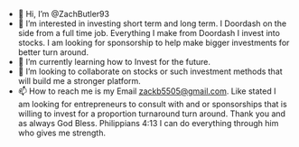 - 👋 Hi, I’m @ZachButler93
- 👀 I’m interested in investing short term and long term. I Doordash on the side from a full time job. Everything I make from Doordash I invest into stocks. I am looking for sponsorship to help make bigger investments for better turn around.
- 🌱 I’m currently learning how to Invest for the future. 
- 💞️ I’m looking to collaborate on stocks or such investment methods that will build me a stronger  platform. 
- 📫 How to reach me is my Email zackb5505@gmail.com. Like stated I am looking for entrepreneurs to consult with and or sponsorships that is willing to invest for a proportion turnaround turn around.  Thank you and as always God Bless. Philippians 4:13 I can do everything through him who gives me strength. 

<!---
ZachButler93/ZachButler93 is a ✨ special ✨ repository because its `README.md` (this file) appears on your GitHub profile.
You can click the Preview link to take a look at your changes.
--->

